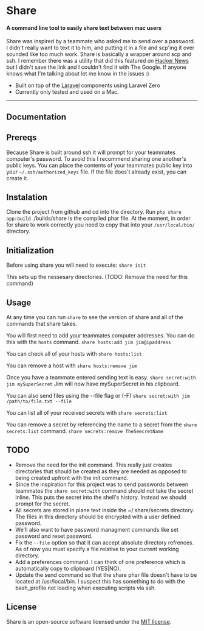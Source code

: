 # Share
<h4>A command line tool to easily share text between mac users</h4>

Share was inspired by a teammate who asked me to send over a password. I didn't really want to text it to him, and putting it in a file and scp'ing it over sounded like too much work. Share is basically a wrapper around scp and ssh. I remember there was a utility that did this featured on [Hacker News](https://news.ycombinator.com/) but I didn't save the link and I couldn't find it with The Google. If anyone knows what I'm talking about let me know in the issues :)

- Built on top of the [Laravel](https://laravel.com) components using Laravel Zero
- Currently only tested and used on a Mac.

------

## Documentation

## Prereqs
Because Share is built around ssh it will prompt for your teammates computer's password. To avoid this I recommend sharing one another's public keys.
You can place the contents of your teammates public key into your `~/.ssh/authorized_keys` file. If the file does't already exist, you can create it.

## Instalation
Clone the project from github and cd into the directory.
Run
`php share app:build`
./builds/share is the compiled phar file. At the moment, in order for share to work correctly you need to copy that into your `/usr/local/bin/` directory.

## Initialization
Before using share you will need to execute:
`share init`

This sets up the nessesary directories. (TODO: Remove the need for this command)

## Usage
At any time you can run `share` to see the version of share and all of the commands that share takes.

You will first need to add your teammates computer addresses. You can do this with the `hosts` command.
`share hosts:add jim jim@ipaddress`

You can check all of your hosts with
`share hosts:list`

You can remove a host with
`share hosts:remove jim`

Once you have a teammate entered sending text is easy.
`share secret:with jim mySuperSecret`
Jim will now have mySuperSecret in his clipboard.

You can also send files using the --file flag or (-F)
`share secret:with jim /path/to/file.txt --file`

You can list all of your received secrets with
`share secrets:list`

You can remove a secret by referencing the name to a secret from the `share secrets:list` command.
`share secrets:remove TheSeecretName`

## TODO
- Remove the need for the init command. This really just creates directories that should be created as they are needed as opposed to being created upfront with the init command.
- Since the inspiration for this project was to send passwords between teammates the `share secret:with` command should not take the secret inline.
This puts the secret into the shell's history. Instead we should prompt for the secret.
- All secrets are stored in plane text inside the ~/.share/secrets directory. The files in this directory should be encrypted with a user defined password.
- We'll also want to have password managment commands like set password and reset password.
- Fix the `--file` option so that it can accept absolute directory refrences. As of now you must specify a file relative to your current working directory.
- Add a preferences command. I can think of one preference which is automatically copy to clipboard (YES|NO).
- Update the send command so that the share phar file doesn't have to be located at /usr/local/bin. I suspect this has something to do with the bash_profile not loading when executing scripts via ssh.
## License

Share is an open-source software licensed under the [MIT license](https://github.com/laravel-zero/laravel-zero/blob/stable/LICENSE.md).
